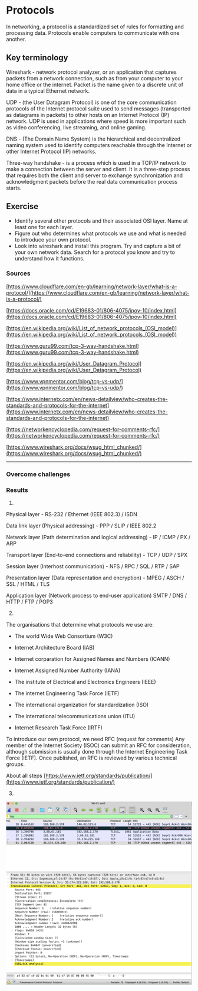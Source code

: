 # Protocols

In networking, a protocol is a standardized set of rules for formatting and processing data. Protocols enable computers to communicate with one another.

## Key terminology

Wireshark -  network protocol analyzer, or an application that captures packets from a network connection, such as from your computer to your home office or the internet. Packet is the name given to a discrete unit of data in a typical Ethernet network.

UDP - (the User Datagram Protocol) is one of the core communication protocols of the Internet protocol suite used to send messages (transported as datagrams in packets) to other hosts on an Internet Protocol (IP) network. UDP is used in applications where speed is more important such as video conferencing, live streaming, and online gaming.

DNS - (The Domain Name System) is the hierarchical and decentralized naming system used to identify computers reachable through the Internet or other Internet Protocol (IP) networks.

Three-way handshake - is a process which is used in a TCP/IP network to make a connection between the server and client. It is a three-step process that requires both the client and server to exchange synchronization and acknowledgment packets before the real data communication process starts.

## Exercise

- Identify several other protocols and their associated OSI layer. Name at least one for each layer.
- Figure out who determines what protocols we use and what is needed to introduce your own protocol.
- Look into wireshark and install this program. Try and capture a bit of your own network data. Search for a protocol you know and try to understand how it functions.


### Sources
 [https://www.cloudflare.com/en-gb/learning/network-layer/what-is-a-protocol/](https://www.cloudflare.com/en-gb/learning/network-layer/what-is-a-protocol/)

[https://docs.oracle.com/cd/E19683-01/806-4075/ipov-10/index.html](https://docs.oracle.com/cd/E19683-01/806-4075/ipov-10/index.html)

[https://en.wikipedia.org/wiki/List_of_network_protocols_(OSI_model)](https://en.wikipedia.org/wiki/List_of_network_protocols_(OSI_model))

[https://www.guru99.com/tcp-3-way-handshake.html](https://www.guru99.com/tcp-3-way-handshake.html)

[https://en.wikipedia.org/wiki/User_Datagram_Protocol](https://en.wikipedia.org/wiki/User_Datagram_Protocol)

[https://www.vpnmentor.com/blog/tcp-vs-udp/](https://www.vpnmentor.com/blog/tcp-vs-udp/)

[https://www.internetx.com/en/news-detailview/who-creates-the-standards-and-protocols-for-the-internet](https://www.internetx.com/en/news-detailview/who-creates-the-standards-and-protocols-for-the-internet)

[https://networkencyclopedia.com/request-for-comments-rfc/](https://networkencyclopedia.com/request-for-comments-rfc/)

[https://www.wireshark.org/docs/wsug_html_chunked/](https://www.wireshark.org/docs/wsug_html_chunked/)

****

### Overcome challenges


### Results
1. 
Physical layer - RS-232 / Ethernet (IEEE 802.3) / ISDN 

Data link layer (Physical addressing) - PPP / SLIP / IEEE 802.2

Network layer (Path determination and logical addressing) - IP / ICMP / PX / ARP

Transport layer (End-to-end connections and reliability) - TCP / UDP / SPX

Session layer (Interhost communication) - NFS / RPC / SQL / RTP / SAP

Presentation layer (Data representation and encryption) - MPEG / ASCH / SSL / HTML / TLS

Application layer (Network process to end-user application) SMTP / DNS / HTTP / FTP / POP3

2. 

The organisations that determine what protocols we use are:

- The world Wide Web Consortium (W3C)

- Internet Architecture Board (IAB)

- Internet corparation for Assigned Names and Numbers (ICANN)

- Internet Assigned Number Authority (IANA)

- The institute of Electrical and Electronics Engineers (IEEE)

- The internet Engineering Task Force (IETF)

- The international organization for standardization (ISO)

- The international telecommunications union (ITU)

- Internet Research Task Force (IRTF)

To introduce our own protocol, we need RFC (request for comments) Any member of the Internet Society (ISOC) can submit an RFC for consideration, although submission is usually done through the Internet Engineering Task Force (IETF). Once published, an RFC is reviewed by various technical groups. 

About all steps [https://www.ietf.org/standards/publication/](https://www.ietf.org/standards/publication/)

3.

![image](/00_includes/networking_03_screenshot.png)

